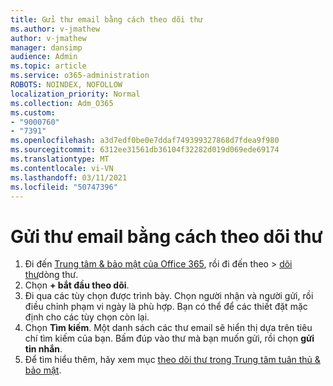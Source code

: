 ```yaml
---
title: Gửi thư email bằng cách theo dõi thư
ms.author: v-jmathew
author: v-jmathew
manager: dansimp
audience: Admin
ms.topic: article
ms.service: o365-administration
ROBOTS: NOINDEX, NOFOLLOW
localization_priority: Normal
ms.collection: Adm_O365
ms.custom:
- "9000760"
- "7391"
ms.openlocfilehash: a3d7edf0be0e7ddaf749399327868d7fdea9f980
ms.sourcegitcommit: 6312ee31561db36104f32282d019d069ede69174
ms.translationtype: MT
ms.contentlocale: vi-VN
ms.lasthandoff: 03/11/2021
ms.locfileid: "50747396"
---
```

# <a name="submit-an-email-message-using-message-trace"></a>Gửi thư email bằng cách theo dõi thư

1. Đi đến [Trung tâm & bảo mật của Office 365](https://go.microsoft.com/fwlink/p/?linkid=2077143), rồi đi đến theo   >  [dõi thư](https://go.microsoft.com/fwlink/?linkid=2101048)dòng thư.
2. Chọn **+ bắt đầu theo dõi**.
3. Đi qua các tùy chọn được trình bày. Chọn người nhận và người gửi, rồi điều chỉnh phạm vi ngày là phù hợp. Bạn có thể để các thiết đặt mặc định cho các tùy chọn còn lại.
4. Chọn **Tìm kiếm**. Một danh sách các thư email sẽ hiển thị dựa trên tiêu chí tìm kiếm của bạn. Bấm đúp vào thư mà bạn muốn gửi, rồi chọn **gửi tin nhắn**.
5. Để tìm hiểu thêm, hãy xem mục [theo dõi thư trong Trung tâm tuân thủ & bảo mật](https://go.microsoft.com/fwlink/?linkid=2101557).
